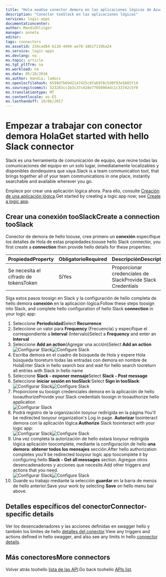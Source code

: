 ```yaml
---
title: "Hola aaaUse conector demora en las aplicaciones lógicas de Azure | Documentos de Microsoft"
description: "Conectar tooSlack en las aplicaciones lógicas"
services: logic-apps
documentationcenter: 
author: MandiOhlinger
manager: anneta
editor: 
tags: connectors
ms.assetid: 234cad64-b13d-4494-ae78-18b17119ba24
ms.service: logic-apps
ms.devlang: na
ms.topic: article
ms.tgt_pltfrm: na
ms.workload: na
ms.date: 05/18/2016
ms.author: mandia; ladocs
ms.openlocfilehash: 6599d7b69d2147425c9fab978c5d0f93e5605f19
ms.sourcegitcommit: 523283cc1b3c37c428e77850964dc1c33742c5f0
ms.translationtype: MT
ms.contentlocale: es-ES
ms.lasthandoff: 10/06/2017
---
```

# <a name="get-started-with-hello-slack-connector"></a><span data-ttu-id="1d3f5-103">Empezar a trabajar con conector demora Hola</span><span class="sxs-lookup"><span data-stu-id="1d3f5-103">Get started with hello Slack connector</span></span>
<span data-ttu-id="1d3f5-104">Slack es una herramienta de comunicación de equipo, que reúne todas las comunicaciones del equipo en un solo lugar, inmediatamente localizables y disponibles dondequiera que vaya.</span><span class="sxs-lookup"><span data-stu-id="1d3f5-104">Slack is a team communication tool, that brings together all of your team communications in one place, instantly searchable and available wherever you go.</span></span> 

<span data-ttu-id="1d3f5-105">Empiece por crear una aplicación lógica ahora. Para ello, consulte [Creación de una aplicación lógica](../logic-apps/logic-apps-create-a-logic-app.md).</span><span class="sxs-lookup"><span data-stu-id="1d3f5-105">Get started by creating a logic app now; see [Create a logic app](../logic-apps/logic-apps-create-a-logic-app.md).</span></span>

## <a name="create-a-connection-tooslack"></a><span data-ttu-id="1d3f5-106">Crear una conexión tooSlack</span><span class="sxs-lookup"><span data-stu-id="1d3f5-106">Create a connection tooSlack</span></span>
<span data-ttu-id="1d3f5-107">Conector de demora de hello toouse, cree primero un **conexión** especifique los detalles de Hola de estas propiedades:</span><span class="sxs-lookup"><span data-stu-id="1d3f5-107">toouse hello Slack connector, you first create a **connection** then provide hello details for these properties:</span></span> 

| <span data-ttu-id="1d3f5-108">Propiedad</span><span class="sxs-lookup"><span data-stu-id="1d3f5-108">Property</span></span> | <span data-ttu-id="1d3f5-109">Obligatorio</span><span class="sxs-lookup"><span data-stu-id="1d3f5-109">Required</span></span> | <span data-ttu-id="1d3f5-110">Descripción</span><span class="sxs-lookup"><span data-stu-id="1d3f5-110">Description</span></span> |
| --- | --- | --- |
| <span data-ttu-id="1d3f5-111">Se necesita el cifrado de tokens</span><span class="sxs-lookup"><span data-stu-id="1d3f5-111">Token</span></span> |<span data-ttu-id="1d3f5-112">Sí</span><span class="sxs-lookup"><span data-stu-id="1d3f5-112">Yes</span></span> |<span data-ttu-id="1d3f5-113">Proporcionar credenciales de Slack</span><span class="sxs-lookup"><span data-stu-id="1d3f5-113">Provide Slack Credentials</span></span> |

<span data-ttu-id="1d3f5-114">Siga estos pasos toosign en Slack y la configuración de hello completa de hello demora **conexión** en la aplicación lógica:</span><span class="sxs-lookup"><span data-stu-id="1d3f5-114">Follow these steps toosign into Slack, and complete hello configuration of hello Slack **connection** in your logic app:</span></span>

1. <span data-ttu-id="1d3f5-115">Seleccione **Periodicidad**</span><span class="sxs-lookup"><span data-stu-id="1d3f5-115">Select **Recurrence**</span></span>
2. <span data-ttu-id="1d3f5-116">Seleccione un valor para **Frequency** (Frecuencia) y especifique el correspondiente a **Interval** (Intervalo)</span><span class="sxs-lookup"><span data-stu-id="1d3f5-116">Select a **Frequency** and enter an **Interval**</span></span>
3. <span data-ttu-id="1d3f5-117">Seleccione **Add an action**(Agregar una acción)</span><span class="sxs-lookup"><span data-stu-id="1d3f5-117">Select **Add an action**</span></span>  
   <span data-ttu-id="1d3f5-118">![Configurar Slack][1]</span><span class="sxs-lookup"><span data-stu-id="1d3f5-118">![Configure Slack][1]</span></span>  
4. <span data-ttu-id="1d3f5-119">Escriba demora en el cuadro de búsqueda de Hola y espere Hola búsqueda tooreturn todas las entradas con demora en nombre de Hola</span><span class="sxs-lookup"><span data-stu-id="1d3f5-119">Enter Slack in hello search box and wait for hello search tooreturn all entries with Slack in hello name</span></span>
5. <span data-ttu-id="1d3f5-120">Seleccione **Slack - exponer mensaje**</span><span class="sxs-lookup"><span data-stu-id="1d3f5-120">Select **Slack - Post message**</span></span>
6. <span data-ttu-id="1d3f5-121">Seleccione **iniciar sesión en tooSlack**:</span><span class="sxs-lookup"><span data-stu-id="1d3f5-121">Select **Sign in tooSlack**:</span></span>  
   <span data-ttu-id="1d3f5-122">![Configurar Slack][2]</span><span class="sxs-lookup"><span data-stu-id="1d3f5-122">![Configure Slack][2]</span></span>
7. <span data-ttu-id="1d3f5-123">Proporcione su toosign credenciales demora en la aplicación de hello tooauthorize</span><span class="sxs-lookup"><span data-stu-id="1d3f5-123">Provide your Slack credentials toosign in tooauthorize hello  application</span></span>    
   ![Configurar Slack][3]  
8. <span data-ttu-id="1d3f5-125">Podrá registro de la organización tooyour redirigida en la página.</span><span class="sxs-lookup"><span data-stu-id="1d3f5-125">You'll be redirected tooyour organization's Log in page.</span></span> <span data-ttu-id="1d3f5-126">**Autorizar** toointeract demora con la aplicación lógica:</span><span class="sxs-lookup"><span data-stu-id="1d3f5-126">**Authorize** Slack toointeract with your logic app:</span></span>      
   <span data-ttu-id="1d3f5-127">![Configurar Slack][5]</span><span class="sxs-lookup"><span data-stu-id="1d3f5-127">![Configure Slack][5]</span></span> 
9. <span data-ttu-id="1d3f5-128">Una vez completa la autorización de hello estará tooyour redirigida lógica aplicación toocomplete, mediante la configuración de hello **una demora: obtener todos los mensajes** sección.</span><span class="sxs-lookup"><span data-stu-id="1d3f5-128">After hello authorization completes you'll be redirected tooyour logic app toocomplete it by configuring hello **Slack - Get all messages** section.</span></span> <span data-ttu-id="1d3f5-129">Agregue otros desencadenadores y acciones que necesite.</span><span class="sxs-lookup"><span data-stu-id="1d3f5-129">Add other triggers and actions that you need.</span></span>  
   <span data-ttu-id="1d3f5-130">![Configurar Slack][6]</span><span class="sxs-lookup"><span data-stu-id="1d3f5-130">![Configure Slack][6]</span></span>
10. <span data-ttu-id="1d3f5-131">Guarde su trabajo mediante la selección **guardar** en la barra de menús de hello anterior.</span><span class="sxs-lookup"><span data-stu-id="1d3f5-131">Save your work by selecting **Save** on hello menu bar above.</span></span>

## <a name="connector-specific-details"></a><span data-ttu-id="1d3f5-132">Detalles específicos del conector</span><span class="sxs-lookup"><span data-stu-id="1d3f5-132">Connector-specific details</span></span>

<span data-ttu-id="1d3f5-133">Ver los desencadenadores y las acciones definidas en swagger hello y también los límites de hello [detalles del conector](/connectors/slack/).</span><span class="sxs-lookup"><span data-stu-id="1d3f5-133">View any triggers and actions defined in hello swagger, and also see any limits in hello [connector details](/connectors/slack/).</span></span>

## <a name="more-connectors"></a><span data-ttu-id="1d3f5-134">Más conectores</span><span class="sxs-lookup"><span data-stu-id="1d3f5-134">More connectors</span></span>
<span data-ttu-id="1d3f5-135">Volver atrás toohello [lista de las API](apis-list.md).</span><span class="sxs-lookup"><span data-stu-id="1d3f5-135">Go back toohello [APIs list](apis-list.md).</span></span>

[1]: ./media/connectors-create-api-slack/connectionconfig1.png
[2]: ./media/connectors-create-api-slack/connectionconfig2.png 
[3]: ./media/connectors-create-api-slack/connectionconfig3.png
[4]: ./media/connectors-create-api-slack/connectionconfig4.png
[5]: ./media/connectors-create-api-slack/connectionconfig5.png
[6]: ./media/connectors-create-api-slack/connectionconfig6.png
